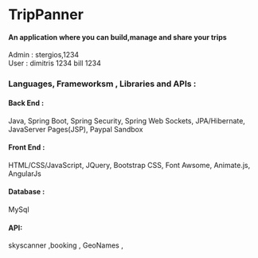 <h1>TripPanner</h1>

<h4>An application where you can build,manage and share your trips</h4>

<p> Admin  : stergios,1234 </br>
User  : dimitris 1234 bill 1234
</p>


<h3>Languages, Frameworksm , Libraries and APIs :</h3>

<h4>Back End : </h4>
<p>Java,
Spring Boot,
Spring Security,
Spring Web Sockets,
JPA/Hibernate,
JavaServer Pages(JSP),
Paypal Sandbox
</p>
  
  
<h4>Front End : </h4>
<p>HTML/CSS/JavaScript,
JQuery,
Bootstrap CSS,
Font Awsome,
Animate.js,
AngularJs
</p>
<h4>Database :</h4>
<p>
MySql
</p>

<h4>API:</h4>
<p>
  skyscanner ,booking , GeoNames ,
</p>    
